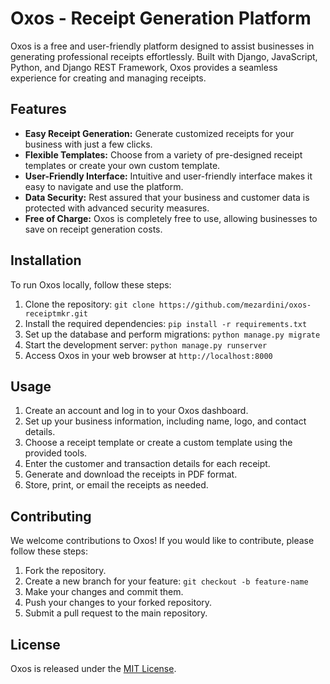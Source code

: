 


# Oxos - Receipt Generation Platform


Oxos is a free and user-friendly platform designed to assist businesses in generating professional receipts effortlessly. Built with Django, JavaScript, Python, and Django REST Framework, Oxos provides a seamless experience for creating and managing receipts.

## Features

- **Easy Receipt Generation:** Generate customized receipts for your business with just a few clicks.
- **Flexible Templates:** Choose from a variety of pre-designed receipt templates or create your own custom template.
- **User-Friendly Interface:** Intuitive and user-friendly interface makes it easy to navigate and use the platform.
- **Data Security:** Rest assured that your business and customer data is protected with advanced security measures.
- **Free of Charge:** Oxos is completely free to use, allowing businesses to save on receipt generation costs.

## Installation

To run Oxos locally, follow these steps:

1. Clone the repository: `git clone https://github.com/mezardini/oxos-receiptmkr.git`
2. Install the required dependencies: `pip install -r requirements.txt`
3. Set up the database and perform migrations: `python manage.py migrate`
4. Start the development server: `python manage.py runserver`
5. Access Oxos in your web browser at `http://localhost:8000`

## Usage

1. Create an account and log in to your Oxos dashboard.
2. Set up your business information, including name, logo, and contact details.
3. Choose a receipt template or create a custom template using the provided tools.
4. Enter the customer and transaction details for each receipt.
5. Generate and download the receipts in PDF format.
6. Store, print, or email the receipts as needed.

## Contributing

We welcome contributions to Oxos! If you would like to contribute, please follow these steps:

1. Fork the repository.
2. Create a new branch for your feature: `git checkout -b feature-name`
3. Make your changes and commit them.
4. Push your changes to your forked repository.
5. Submit a pull request to the main repository.

## License

Oxos is released under the [MIT License](LICENSE).
